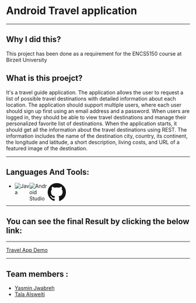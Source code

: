 # Android Travel application 
---
## Why I did this?
This project has been done as a requirement for the ENCS5150 course at Birzeit University 


## What is this proejct?
It's a travel guide application. The application allows the user to request a list of possible travel destinations with detailed information about each location. The application should support multiple users, where each user should sign up first using an email address and a password. When users are logged in, they should be able to view travel destinations and manage their personalized favorite list of destinations. When the application starts, it should get all the information about the travel destinations using REST. The information includes the name of the destination city, country, its continent, the longitude and latitude, a short description, living costs, and URL of a featured image of the destination.

---
## Languages And Tools:

- <img align="left" alt="Java" width="40px" src="https://upload.wikimedia.org/wikipedia/en/thumb/3/30/Java_programming_language_logo.svg/1200px-Java_programming_language_logo.svg.png" /> <img align="left" alt=  "Android Studio" width="50px" src="https://1.bp.blogspot.com/-LgTa-xDiknI/X4EflN56boI/AAAAAAAAPuk/24YyKnqiGkwRS9-_9suPKkfsAwO4wHYEgCLcBGAsYHQ/s0/image9.png" /><img align="left" alt="GitHub" width="50px" src="https://raw.githubusercontent.com/github/explore/78df643247d429f6cc873026c0622819ad797942/topics/github/github.png" />  
<br/>

---

## You can see the final Result by clicking the below link:
---
[Travel App Demo]( https://drive.google.com/file/d/16HYtXDAu9Du99q7wmwaRHzvFz9O0BnIk/view?usp=sharing )

---
## Team members :
- [Yasmin Jwabreh](https://github.com/Yasmin2062)
- [Tala Alsweiti](https://github.com/talaalsweiti)
